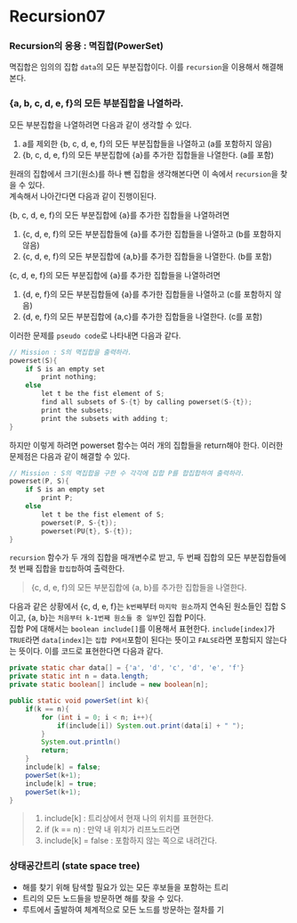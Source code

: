 # __Recursion07__

### Recursion의 응용 : 멱집합(PowerSet)
멱집합은 임의의 집합 `data`의 모든 부분집합이다. 이를 `recursion`을 이용해서 해결해 본다.

### {a, b, c, d, e, f}의 모든 부분집합을 나열하라.
모든 부분집합을 나열하려면 다음과 같이 생각할 수 있다.  
1. a를 제외한 {b, c, d, e, f}의 모든 부분집합들을 나열하고 (a를 포함하지 않음)
2. {b, c, d, e, f}의 모든 부분집합에 {a}를 추가한 집합들을 나열한다. (a를 포함)  

원래의 집합에서 크기(원소)를 하나 뺀 집합을 생각해본다면 이 속에서 `recursion`을 찾을 수 있다.  
계속해서 나아간다면 다음과 같이 진행이된다.  

{b, c, d, e, f}의 모든 부분집합에 {a}를 추가한 집합들을 나열하려면
1. {c, d, e, f}의 모든 부분집합들에 {a}를 추가한 집합들을 나열하고 (b를 포함하지 않음)
2. {c, d, e, f}의 모든 부분집합에 {a,b}를 추가한 집합들을 나열한다. (b를 포함)

{c, d, e, f}의 모든 부분집합에 {a}를 추가한 집합들을 나열하려면
1. {d, e, f}의 모든 부분집합들에 {a}를 추가한 집합들을 나열하고 (c를 포함하지 않음)
2. {d, e, f}의 모든 부분집합에 {a,c}를 추가한 집합들을 나열한다. (c를 포함)

이러한 문제를 `pseudo code`로 나타내면 다음과 같다.

```c
// Mission : S의 멱집합을 출력하라.
powerset(S){
    if S is an empty set
        print nothing;
    else
        let t be the fist element of S;
        find all subsets of S-{t} by calling powerset(S-{t});
        print the subsets;
        print the subsets with adding t;
}
```
하지만 이렇게 하려면 powerset 함수는 여러 개의 집합들을 return해야 한다. 이러한 문제점은 다음과 같이 해결할 수 있다.

```c
// Mission : S의 멱집합을 구한 수 각각에 집합 P를 합집합하여 출력하라.
powerset(P, S){
    if S is an empty set
        print P;
    else
        let t be the fist element of S;
        powerset(P, S-{t});
        powerset(PU{t}, S-{t});
}
```
 `recursion` 함수가 두 개의 집합을 매개변수로 받고, 두 번째 집합의 모든 부분집합들에 첫 번째 집합을 `합집합`하여 출력한다.  
 > {c, d, e, f}의 모든 부분집합에 {a, b}를 추가한 집합들을 나열한다.  

 다음과 같은 상황에서 {c, d, e, f}는 `k번째`부터 `마지막 원소`까지 연속된 원소들인 집합 S이고, {a, b}는 `처음부터 k-1번째 원소들 중 일부`인 집합 P이다.  
 집합 P에 대해서는 `boolean include[]`를 이용해서 표현한다. `include[index]`가 `TRUE`라면 `data[index]`는 `집합 P에서`포함이 된다는 뜻이고 `FALSE`라면 포함되지 않는다는 뜻이다. 이를 코드로 표현한다면 다음과 같다.  

 ```java
 private static char data[] = {'a', 'd', 'c', 'd', 'e', 'f'}
 private static int n = data.length;
 private static boolean[] include = new boolean[n];

 public static void powerSet(int k){
     if(k == n){
         for (int i = 0; i < n; i++){
             if(include[i]) System.out.print(data[i] + " ");
         }
         System.out.println()
         return;
     }
     include[k] = false;
     powerSet(k+1);
     include[k] = true;
     powerSet(k+1);
 }
```
> 1. include[k] : 트리상에서 현재 나의 위치를 표현한다.  
> 2. if (k == n) : 만약 내 위치가 리프노드라면
> 3. include[k] = false : 포함하지 않는 쪽으로 내려간다.

### 상태공간트리 (state space tree)
* 해를 찾기 위해 탐색할 필요가 있는 모든 후보들을 포함하는 트리
* 트리의 모든 노드들을 방문하면 해를 찾을 수 있다.
* 루트에서 출발하여 체계적으로 모든 노드를 방문하는 절차를 기

